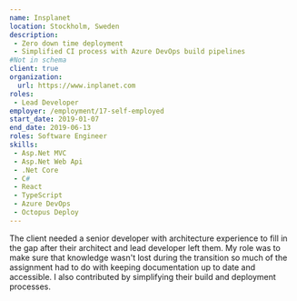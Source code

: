 ```yaml
---
name: Insplanet
location: Stockholm, Sweden
description: 
 - Zero down time deployment
 - Simplified CI process with Azure DevOps build pipelines
#Not in schema
client: true
organization:
  url: https://www.inplanet.com
roles: 
 - Lead Developer
employer: /employment/17-self-employed
start_date: 2019-01-07
end_date: 2019-06-13
roles: Software Engineer
skills: 
 - Asp.Net MVC
 - Asp.Net Web Api
 - .Net Core
 - C#
 - React
 - TypeScript
 - Azure DevOps
 - Octopus Deploy
---
```

<!--more-->

The client needed a senior developer with architecture experience to fill in the gap after their architect and lead developer left them.
My role was to make sure that knowledge wasn't lost during the transition so much of the assignment had to do with keeping documentation up to date and accessible. 
I also contributed by simplifying their build and deployment processes.
